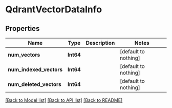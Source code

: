# QdrantVectorDataInfo


## Properties
Name | Type | Description | Notes
------------ | ------------- | ------------- | -------------
**num_vectors** | **Int64** |  | [default to nothing]
**num_indexed_vectors** | **Int64** |  | [default to nothing]
**num_deleted_vectors** | **Int64** |  | [default to nothing]


[[Back to Model list]](../README.md#models) [[Back to API list]](../README.md#api-endpoints) [[Back to README]](../README.md)


